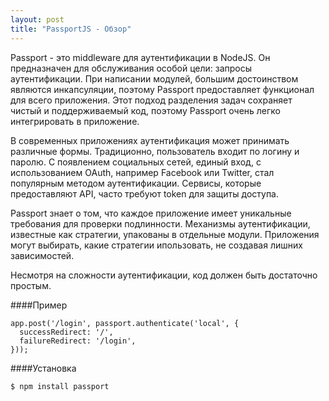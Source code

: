 ```yaml
---
layout: post
title: "PassportJS - Обзор"
---
```

Passport - это middleware для аутентификации в NodeJS. Он предназначен для обслуживания особой цели: запросы аутентификации. При написании модулей, большим достоинством являются инкапсуляции, поэтому Passport предоставляет функционал для всего приложения. Этот подход разделения задач сохраняет чистый и поддерживаемый код, поэтому Passport очень легко интегрировать в приложение.

В современных приложениях аутентификация может принимать различные формы. Традиционно, пользователь входит по логину и паролю. С появлением социальных сетей, единый вход, с использованием OAuth, например Facebook или Twitter, стал популярным методом аутентификации. Сервисы, которые предоставляют API, часто требуют token для защиты доступа.

Passport знает о том, что каждое приложение имеет уникальные требования для проверки подлинности. Механизмы аутентификации, известные как стратегии, упакованы в отдельные модули. Приложения могут выбирать, какие стратегии ипользовать, не создавая лишних зависимостей.

Несмотря на сложности аутентификации, код должен быть достаточно простым.

####Пример

<pre><code class="javascript">app.post('/login', passport.authenticate('local', {
  successRedirect: '/',
  failureRedirect: '/login',
}));
</pre></code>

####Установка
<pre><code class="bash">$ npm install passport</pre></code>
